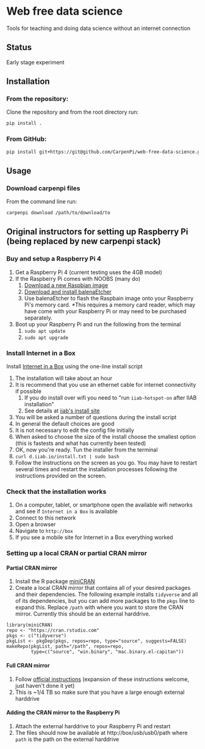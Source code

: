 # Web free data science

Tools for teaching and doing data science without an internet connection

## Status

Early stage experiment

## Installation

### From the repository:

Clone the repository and from the root directory run:

```sh
pip install .
```

### From GitHub:

```sh
pip install git+https://git@github.com/CarpenPi/web-free-data-science.git
```

## Usage

### Download carpenpi files

From the command line run:

```sh
carpenpi download /path/to/download/to
```


## Original instructors for setting up Raspberry Pi (being replaced by new carpenpi stack)

### Buy and setup a Raspberry Pi 4

1. Get a Raspberry Pi 4 (current testing uses the 4GB model)
2. If the Raspberry Pi comes with NOOBS (many do)
    1. [Download a new Raspbian image](https://www.raspberrypi.org/downloads/raspbian/)
    2. [Download and install balenaEtcher](https://www.balena.io/etcher/)
    3. Use balenaEtcher to flash the Raspbain image onto your Raspberry Pi's memory card. *This requires a memory card reader, which may have come with your Raspberry Pi or may need to be purchased separately.
3. Boot up your Raspberry Pi and run the following from the terminal
    1. `sudo apt update`
    2. `sudo apt upgrade`

### Install Internet in a Box

Install [Internet in a Box](https://github.com/iiab/iiab) using the one-line install script

1. The installation will take about an hour
2. It is recommend that you use an ethernet cable for internet connectivity if possible
    1. If you do install over wifi you need to "run `iiab-hotspot-on` after IIAB installation"
    2. See details at [iiab's install site](http://download.iiab.io/)
3. You will be asked a number of questions during the install script
4. In general the default choices are good
5. It is not necessary to edit the config file initially
6. When asked to choose the size of the install choose the smallest option (this is fastests and what has currently been tested)
7. OK, now you're ready. Tun the installer from the terminal
8. `curl d.iiab.io/install.txt | sudo bash`
9. Follow the instructions on the screen as you go. You may have to restart several times and restart the installation processes following the instructions provided on the screen.

### Check that the installation works

1. On a computer, tablet, or smartphone open the available wifi networks and see if `Internet in a Box` is available
2. Connect to this network
3. Open a browser
4. Navigate to `http://box`
5. If you see a mobile site for Internet in a Box everything worked

### Setting up a local CRAN or partial CRAN mirror

#### Partial CRAN mirror

1. Install the R package [miniCRAN](https://github.com/andrie/miniCRAN)
2. Create a local CRAN mirror that contains all of your desired packages and their dependencies.
   The following example installs `tidyverse` and all of its dependencies, but you can add more
   packages to the `pkgs` line to expand this. Replace `/path` with where you want to
   store the CRAN mirror. Currently this should be an external harddrive.

```
library(miniCRAN)
repo <- "https://cran.rstudio.com"
pkgs <- c("tidyverse")
pkgList <- pkgDep(pkgs, repos=repo, type="source", suggests=FALSE)
makeRepo(pkgList, path="/path", repos=repo,
         type=c("source", "win.binary", "mac.binary.el-capitan"))
```

#### Full CRAN mirror

1. Follow [official instructions](https://cran.r-project.org/mirror-howto.html) (expansion of these instructions welcome, just haven't done it yet)
2. This is ~1/4 TB so make sure that you have a large enough external harddrive

#### Adding the CRAN mirror to the Raspberry Pi

1. Attach the external harddrive to your Raspberry Pi and restart
2. The files should now be available at http://box/usb/usb0/path where `path` is the path on the external harddrive

